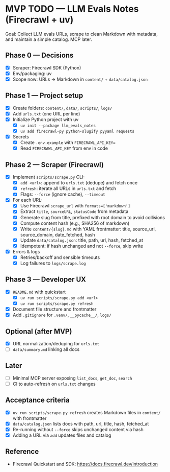 # MVP TODO — LLM Evals Notes (Firecrawl + uv)

Goal: Collect LLM evals URLs, scrape to clean Markdown with metadata, and maintain a simple catalog. MCP later.

## Phase 0 — Decisions
- [x] Scraper: Firecrawl SDK (Python)
- [x] Env/packaging: uv
- [x] Scope now: URLs → Markdown in `content/` + `data/catalog.json`

## Phase 1 — Project setup
- [x] Create folders: `content/`, `data/`, `scripts/`, `logs/`
- [x] Add `urls.txt` (one URL per line)
- [x] Initialize Python project with uv
  - [x] `uv init --package llm_evals_notes`
  - [x] `uv add firecrawl-py python-slugify pyyaml requests`
- [x] Secrets
  - [x] Create `.env.example` with `FIRECRAWL_API_KEY=`
  - [x] Read `FIRECRAWL_API_KEY` from env in code

## Phase 2 — Scraper (Firecrawl)
- [x] Implement `scripts/scrape.py` CLI:
  - [x] `add <url>`: append to `urls.txt` (dedupe) and fetch once
  - [x] `refresh`: iterate all URLs in `urls.txt` and fetch
  - [x] Flags: `--force` (ignore cache), `--timeout`
- [x] For each URL:
  - [x] Use Firecrawl `scrape_url` with `formats=['markdown']`
  - [x] Extract `title`, `sourceURL`, `statusCode` from metadata
  - [x] Generate slug from title, prefixed with root domain to avoid collisions
  - [x] Compute content hash (e.g., SHA256 of markdown)
  - [x] Write `content/{slug}.md` with YAML frontmatter: title, source_url, source_domain, date_fetched, hash
  - [x] Update `data/catalog.json`: title, path, url, hash, fetched_at
  - [x] Idempotent: if hash unchanged and not `--force`, skip write
- [x] Errors & logs
  - [x] Retries/backoff and sensible timeouts
  - [x] Log failures to `logs/scrape.log`

## Phase 3 — Developer UX
- [x] `README.md` with quickstart
  - [x] `uv run scripts/scrape.py add <url>`
  - [x] `uv run scripts/scrape.py refresh`
- [x] Document file structure and frontmatter
- [x] Add `.gitignore` for `.venv/`, `__pycache__/`, `logs/`

## Optional (after MVP)
- [x] URL normalization/deduping for `urls.txt`
- [ ] `data/summary.md` linking all docs

## Later
- [ ] Minimal MCP server exposing `list_docs`, `get_doc`, `search`
- [ ] CI to auto-refresh on `urls.txt` changes

## Acceptance criteria
- [x] `uv run scripts/scrape.py refresh` creates Markdown files in `content/` with frontmatter
- [x] `data/catalog.json` lists docs with path, url, title, hash, fetched_at
- [x] Re-running without `--force` skips unchanged content via hash
- [x] Adding a URL via `add` updates files and catalog

## Reference
- Firecrawl Quickstart and SDK: https://docs.firecrawl.dev/introduction
